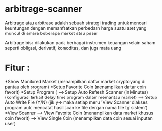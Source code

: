 # arbitrage-scanner

Arbitrage atau arbitrase adalah sebuah strategi trading untuk mencari keuntungan dengan memanfaatkan perbedaan harga suatu aset yang muncul di antara beberapa market atau pasar

Arbitrage bisa dilakukan pada berbagai instrumen keuangan selain saham seperti obligasi, derivatif, komoditas, dan juga mata uang

# Fitur :
*Show Monitored Market (menampilkan daftar market crypto yang di pantau oleh program)
*Setup Favorite Coin (menampilkan daftar coin favorit)
*Setup Program (
  --> Setup Auto Refresh Scanner (in Minutes) (konfigurasi terkait delay time program dalam memantau market)
  --> Setup Auto Write File (Y/N) (jik y-> maka setiap menu 'View Scanner diakses program auto mencatat hasil scan ke file dengan nama file tgl sistem')
*View Scanner
  --> View Favorite Coin (menampilkan data market khusus coin favorit)
  --> View Single Coin (menampilkan data coin sesuai inputan user)
  
